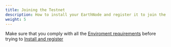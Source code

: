 ```yaml
---
title: Joining the Testnet
description: How to install your EarthNode and register it to join the AyA Testnet.
weight: 5
---
```


Make sure that you comply with all the [Enviroment requirements](/earth-node/5-joining-the-testnet/1-environment-requirements)
before trying to [Install and register](/earth-node/5-joining-the-testnet/2-install-and-register)